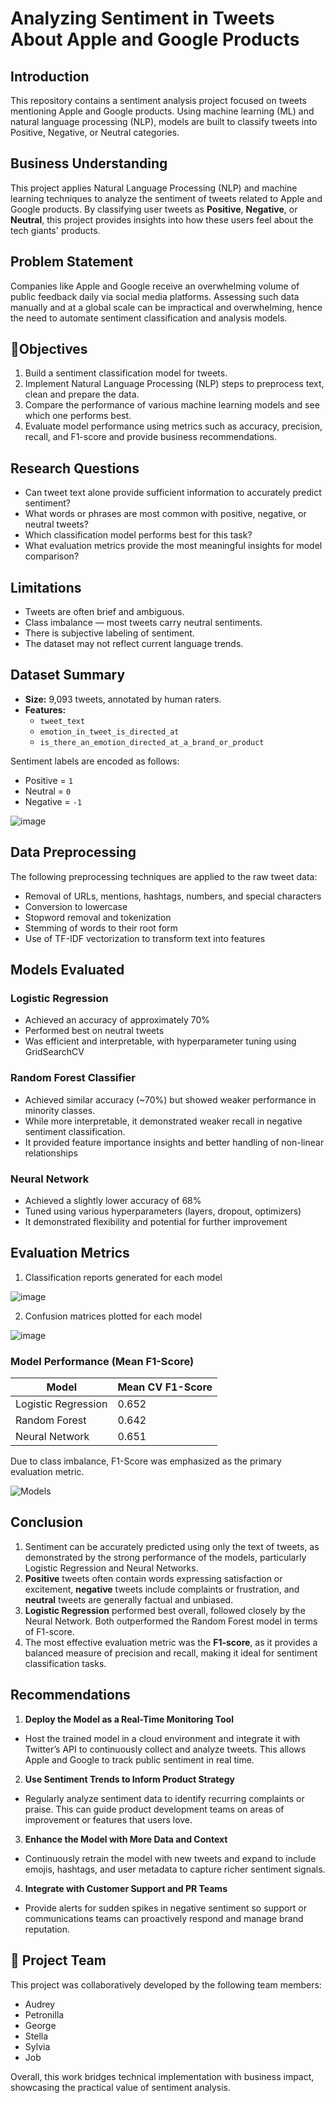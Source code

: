 # Analyzing Sentiment in Tweets About Apple and Google Products

## Introduction

This repository contains a sentiment analysis project focused on tweets mentioning Apple and Google products. Using machine learning (ML) and natural language processing (NLP), models are built to classify tweets into Positive, Negative, or Neutral categories.

## Business Understanding

This project applies Natural Language Processing (NLP) and machine learning techniques to analyze the sentiment of tweets related to Apple and Google products. By classifying user tweets as **Positive**, **Negative**, or **Neutral**, this project provides insights into how these users feel about the tech giants' products.

## Problem Statement

Companies like Apple and Google receive an overwhelming volume of public feedback daily via social media platforms. Assessing such data manually and at a global scale can be impractical and overwhelming, hence the need to automate sentiment classification and analysis models.

## 🎯Objectives

1.  Build a sentiment classification model for tweets.
2.  Implement Natural Language Processing (NLP) steps to preprocess text, clean and prepare the data.
3.  Compare the performance of various machine learning models and see which one performs best.
4.  Evaluate model performance using metrics such as accuracy, precision, recall, and F1-score and provide business recommendations.

## Research Questions

- Can tweet text alone provide sufficient information to accurately predict sentiment?
- What words or phrases are most common with positive, negative, or neutral tweets?
- Which classification model performs best for this task?
- What evaluation metrics provide the most meaningful insights for model comparison?

## Limitations

- Tweets are often brief and ambiguous.
- Class imbalance — most tweets carry neutral sentiments.
- There is subjective labeling of sentiment.
- The dataset may not reflect current language trends.

## Dataset Summary

- **Size:** 9,093 tweets, annotated by human raters.
- **Features:** 
  - `tweet_text`
  - `emotion_in_tweet_is_directed_at`
  - `is_there_an_emotion_directed_at_a_brand_or_product`

Sentiment labels are encoded as follows:
- Positive = `1`
- Neutral = `0`
- Negative = `-1`

![image](https://github.com/user-attachments/assets/24afc217-7f21-4a06-87c7-d1b9e399f20f)

## Data Preprocessing

The following preprocessing techniques are applied to the raw tweet data:

- Removal of URLs, mentions, hashtags, numbers, and special characters
- Conversion to lowercase
- Stopword removal and tokenization
- Stemming of words to their root form
- Use of TF-IDF vectorization to transform text into features

## Models Evaluated

### Logistic Regression

- Achieved an accuracy of approximately 70%
- Performed best on neutral tweets
- Was efficient and interpretable, with hyperparameter tuning using GridSearchCV

### Random Forest Classifier

- Achieved similar accuracy (~70%) but showed weaker performance in minority classes.
- While more interpretable, it demonstrated weaker recall in negative sentiment classification.
- It provided feature importance insights and better handling of non-linear relationships

### Neural Network

- Achieved a slightly lower accuracy of 68%
- Tuned using various hyperparameters (layers, dropout, optimizers)
- It demonstrated flexibility and potential for further improvement

## Evaluation Metrics 

1. Classification reports generated for each model

![image](https://github.com/user-attachments/assets/b546aac9-9dfb-4b42-a7f6-3e2824bf693b)

  
2. Confusion matrices plotted for each model

 ![image](https://github.com/user-attachments/assets/85114649-b7e0-4791-93a9-d0477bf58c01)


### Model Performance (Mean F1-Score)

| Model              | Mean CV F1-Score |
|--------------------|------------------|
| Logistic Regression | 0.652    |
| Random Forest       | 0.642    |
| Neural Network      | 0.651    |

Due to class imbalance, F1-Score was emphasized as the primary evaluation metric.

![Models](https://github.com/user-attachments/assets/87277851-f5d2-4577-9b80-8ad44d5c1de0)

## Conclusion

1. Sentiment can be accurately predicted using only the text of tweets, as demonstrated by the strong performance of the models, particularly Logistic Regression and Neural Networks.
2. **Positive** tweets often contain words expressing satisfaction or excitement, **negative** tweets include complaints or frustration, and **neutral** tweets are generally factual and unbiased.
3. **Logistic Regression** performed best overall, followed closely by the Neural Network. Both outperformed the Random Forest model in terms of F1-score.
4. The most effective evaluation metric was the **F1-score**, as it provides a balanced measure of precision and recall, making it ideal for sentiment classification tasks.

## Recommendations

1. **Deploy the Model as a Real-Time Monitoring Tool**
   
- Host the trained model in a cloud environment and integrate it with Twitter’s API to continuously collect and analyze tweets. This allows Apple and Google to track public sentiment in real time.
  
2. **Use Sentiment Trends to Inform Product Strategy**
   
- Regularly analyze sentiment data to identify recurring complaints or praise. This can guide product development teams on areas of improvement or features that users love.
  
3. **Enhance the Model with More Data and Context**
   
- Continuously retrain the model with new tweets and expand to include emojis, hashtags, and user metadata to capture richer sentiment signals.
  
4. **Integrate with Customer Support and PR Teams**
   
- Provide alerts for sudden spikes in negative sentiment so support or communications teams can proactively respond and manage brand reputation.

## 👥 Project Team

This project was collaboratively developed by the following team members:

- Audrey 
- Petronilla  
- George  
- Stella  
- Sylvia  
- Job

Overall, this work bridges technical implementation with business impact, showcasing the practical value of sentiment analysis.
